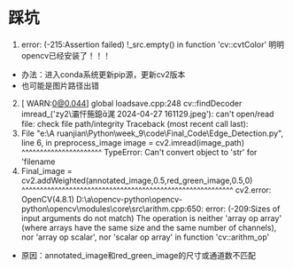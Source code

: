 # 踩坑 
1. error: (-215:Assertion failed) !_src.empty() in function 'cv::cvtColor' 
 明明opencv已经安装了！！！
 - 办法：进入conda系统更新pip源，更新cv2版本
 - 也可能是图片路径出错
 2. [ WARN:0@0.044] global loadsave.cpp:248 cv::findDecoder imread_('zy2\灞忓箷鎴浘 2024-04-27 161129.jpeg'): can't open/read file: check file path/integrity
Traceback (most recent call last):
2.   File "e:\A ruanjian\Python\week_9\code\Final_Code\Edge_Detection.py", line 6, in preprocess_image
    image = cv2.imread(image_path)
            ^^^^^^^^^^^^^^^^^^^^^^
TypeError: Can't convert object to 'str' for 'filename
3.
    Final_image = cv2.addWeighted(annotated_image,0.5,red_green_image,0.5,0)
                  ^^^^^^^^^^^^^^^^^^^^^^^^^^^^^^^^^^^^^^^^^^^^^^^^^^^^^^^^^^
cv2.error: OpenCV(4.8.1) D:\a\opencv-python\opencv-python\opencv\modules\core\src\arithm.cpp:650: error: (-209:Sizes of input arguments do not match) The operation is neither 'array op array' (where arrays have the same size and the same number of channels), nor 'array op scalar', nor 'scalar op array' in function 'cv::arithm_op'

- 原因：annotated_image和red_green_image的尺寸或通道数不匹配